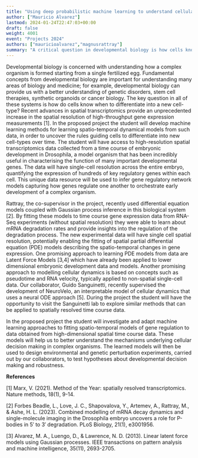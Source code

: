 ```yaml
---
title: "Using deep probabilistic machine learning to understand cellular decision-making"
author: ["Mauricio Alvarez"]
lastmod: 2024-01-24T22:47:03+00:00
draft: false
weight: 4001
event: "Projects 2024"
authors: ["mauricioalvarez","magnusrattray"]
summary: "A critical question in developmental biology is how cells know when to differentiate into a new cell type. Recent advances in spatial transcriptomics provide an unprecedented increase in the spatial resolution of high-throughput gene expression measurements. In the proposed project, the student will develop machine learning methods for learning spatio-temporal dynamical models from such data to uncover the rules guiding cells to differentiate into new cell types over time."
---
```


Developmental biology is concerned with understanding how a complex organism is formed starting from a single fertilized egg. Fundamental concepts from developmental biology are important for understanding many areas of biology and medicine; for example, developmental biology can provide us with a better understanding of genetic disorders, stem cell therapies, synthetic organoids or cancer biology. The key question in all of these systems is how do cells know when to differentiate into a new cell-type? Recent advances in spatial transcriptomics provide an unprecedented increase in the spatial resolution of high-throughput gene expression measurements [1]. In the proposed project the student will develop machine learning methods for learning spatio-temporal dynamical models from such data, in order to uncover the rules guiding cells to differentiate into new cell-types over time. The student will have access to high-resolution spatial transcriptomics data collected from a time course of embryonic development in Drosophila, a model organism that has been incredibly useful in characterising the function of many important developmental genes. The data will have single-cell resolution across the entire embryo, quantifying the expression of hundreds of key regulatory genes within each cell. This unique data resource will be used to infer gene regulatory network models capturing how genes regulate one another to orchestrate early development of a complex organism. 

Rattray, the co-supervisor in the project, recently used differential equation models coupled with Gaussian process inference in this biological system [2]. By fitting these models to time course gene expression data from RNA-Seq experiments (without spatial resolution) they were able to learn about mRNA degradation rates and provide insights into the regulation of the degradation process. The new experimental data will have single cell spatial resolution, potentially enabling the fitting of spatial partial differential equation (PDE) models describing the spatio-temporal changes in gene expression. One promising approach to learning PDE models from data are Latent Force Models [3,4] which have already been applied to lower dimensional embryonic development data and models. Another promising approach to modelling cellular dynamics is based on concepts such as pseudotime and RNA velocity, typically applied to non-spatial single-cell data. Our collaborator, Guido Sanguinetti, recently supervised the development of NeuroVelo, an interpretable model of cellular dynamics that uses a neural ODE approach [5]. During the project the student will have the opportunity to visit the Sanguinetti lab to explore similar methods that can be applied to spatially resolved time course data. 

In the proposed project the student will investigate and adapt machine learning approaches to fitting spatio-temporal models of gene regulation to data obtained from high-dimensional spatial time course data. These models will help us to better understand the mechanisms underlying cellular decision making in complex organisms. The learned models will then be used to design environmental and genetic perturbation experiments, carried out by our collaborators, to test hypotheses about developmental decision making and robustness. 

**References**

[1] Marx, V. (2021). Method of the Year: spatially resolved transcriptomics. Nature methods, 18(1), 9-14.

[2] Forbes Beadle, L., Love, J. C., Shapovalova, Y., Artemev, A., Rattray, M., & Ashe, H. L. (2023). Combined modelling of mRNA decay dynamics and single-molecule imaging in the Drosophila embryo uncovers a role for P-bodies in 5′ to 3′ degradation. PLoS Biology, 21(1), e3001956.

[3] Alvarez, M. A., Luengo, D., & Lawrence, N. D. (2013). Linear latent force models using Gaussian processes. IEEE transactions on pattern analysis and machine intelligence, 35(11), 2693-2705.